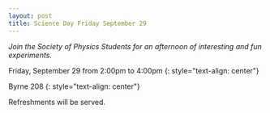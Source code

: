 ```yaml
---
layout: post
title: Science Day Friday September 29
---
```


*Join the Society of Physics Students for an afternoon of interesting and fun experiments.*  

Friday, September 29 from 2:00pm to 4:00pm
{: style="text-align: center"}

Byrne 208
{: style="text-align: center"}

Refreshments will be served.  
